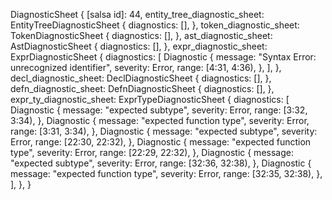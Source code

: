 DiagnosticSheet {
    [salsa id]: 44,
    entity_tree_diagnostic_sheet: EntityTreeDiagnosticSheet {
        diagnostics: [],
    },
    token_diagnostic_sheet: TokenDiagnosticSheet {
        diagnostics: [],
    },
    ast_diagnostic_sheet: AstDiagnosticSheet {
        diagnostics: [],
    },
    expr_diagnostic_sheet: ExprDiagnosticSheet {
        diagnostics: [
            Diagnostic {
                message: "Syntax Error: unrecognized identifier",
                severity: Error,
                range: [4:31, 4:36),
            },
        ],
    },
    decl_diagnostic_sheet: DeclDiagnosticSheet {
        diagnostics: [],
    },
    defn_diagnostic_sheet: DefnDiagnosticSheet {
        diagnostics: [],
    },
    expr_ty_diagnostic_sheet: ExprTypeDiagnosticSheet {
        diagnostics: [
            Diagnostic {
                message: "expected subtype",
                severity: Error,
                range: [3:32, 3:34),
            },
            Diagnostic {
                message: "expected function type",
                severity: Error,
                range: [3:31, 3:34),
            },
            Diagnostic {
                message: "expected subtype",
                severity: Error,
                range: [22:30, 22:32),
            },
            Diagnostic {
                message: "expected function type",
                severity: Error,
                range: [22:29, 22:32),
            },
            Diagnostic {
                message: "expected subtype",
                severity: Error,
                range: [32:36, 32:38),
            },
            Diagnostic {
                message: "expected function type",
                severity: Error,
                range: [32:35, 32:38),
            },
        ],
    },
}